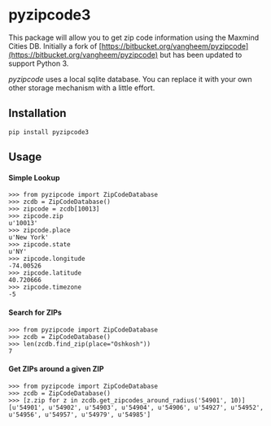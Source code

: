 # pyzipcode3

This package will allow you to get zip code information using the Maxmind Cities DB. 
Initially a fork of [https://bitbucket.org/vangheem/pyzipcode](https://bitbucket.org/vangheem/pyzipcode) but has been updated to support Python 3.

*pyzipcode* uses a local sqlite database. You can replace it with your own other storage mechanism with a little effort.

## Installation

    pip install pyzipcode3

## Usage

#### Simple Lookup

	>>> from pyzipcode import ZipCodeDatabase
	>>> zcdb = ZipCodeDatabase()
	>>> zipcode = zcdb[10013]
	>>> zipcode.zip
	u'10013'
	>>> zipcode.place
	u'New York'
	>>> zipcode.state
	u'NY'
	>>> zipcode.longitude
	-74.00526
	>>> zipcode.latitude
	40.720666
	>>> zipcode.timezone
	-5
	
	
#### Search for ZIPs

	>>> from pyzipcode import ZipCodeDatabase
	>>> zcdb = ZipCodeDatabase()
	>>> len(zcdb.find_zip(place="Oshkosh"))
	7
	

#### Get ZIPs around a given ZIP
	
	>>> from pyzipcode import ZipCodeDatabase
	>>> zcdb = ZipCodeDatabase()
	>>> [z.zip for z in zcdb.get_zipcodes_around_radius('54901', 10)]
	[u'54901', u'54902', u'54903', u'54904', u'54906', u'54927', u'54952', u'54956', u'54957', u'54979', u'54985']